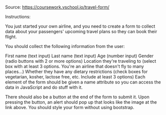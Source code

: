 Source: https://coursework.vschool.io/travel-form/

Instructions:

You just started your own airline, and you need to create a form to collect data about your passengers' upcoming travel plans so they can book their flight.

You should collect the following information from the user:

First name (text input) Last name (text input) Age (number input) Gender (radio buttons with 2 or more options) Location they're traveling to (select box with at least 3 options. You're an airline that doesn't fly to many places...) Whether they have any dietary restrictions (check boxes for vegetarian, kosher, lactose free, etc. Include at least 3 options) Each element of the form should be given a name attribute so you can access the data in JavaScript and do stuff with it.

There should also be a button at the end of the form to submit it. Upon pressing the button, an alert should pop up that looks like the image at the link above. You should style your form without using bootstrap.
